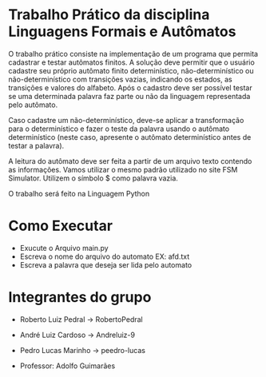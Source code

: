 # Trabalho Prático da disciplina Linguagens Formais e Autômatos

O trabalho prático consiste na implementação de um programa que permita cadastrar e testar autômatos finitos. A solução deve permitir que o usuário cadastre seu próprio autômato finito determinístico, não-determinístico ou não-determinístico com transições vazias, indicando os estados, as transições e valores do alfabeto. Após o cadastro deve ser possível testar se uma determinada palavra faz parte ou não da linguagem representada pelo autômato.

Caso cadastre um não-determinístico, deve-se aplicar a transformação para o determinístico e fazer o teste da palavra usando o autômato determinístico (neste caso, apresente o autômato determinístico antes de testar a palavra).

A leitura do autômato deve ser feita a partir de um arquivo texto contendo as informações. Vamos utilizar o mesmo padrão utilizado no site FSM Simulator. Utilizem o símbolo $ como palavra vazia.

O trabalho será feito na Linguagem Python

# Como Executar

* Exucute o Arquivo main.py 
* Escreva o nome do arquivo do automato EX: afd.txt
* Escreva a palavra que deseja ser lida pelo automato

# Integrantes do grupo

* Roberto Luiz Pedral -> RobertoPedral
* André Luiz Cardoso -> Andreluiz-9
* Pedro Lucas Marinho -> peedro-lucas

* Professor: Adolfo Guimarães
